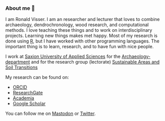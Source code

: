 ### About me 👋

I am Ronald Visser. I am an researcher and lecturer that loves to combine archaeology, dendrochronology, wood research, and computational methods. I love teaching these things and to work on interdisciplinary projects. Learning new things makes met happy. Most of my research is done using [R](https://www.r-project.org/), but I have worked with other programming languages. The important thing is to learn, research, and to have fun with nice people.

I work at [Saxion University of Applied Sciences](https://www.saxion.nl/) for the [Archaeology-department](https://www.saxion.nl/opleidingen/voltijd/bachelor/archeologie) and for the research group (lectorate) [Sustainable Areas and Soil Transitions](https://www.saxion.nl/onderzoek/areas-and-living/sustainable-areas-and-soil-transitions)

My research can be found on:
- [ORCID](https://orcid.org/0000-0001-6966-1729)
- [ResearchGate](https://www.researchgate.net/profile/Ronald-Visser-5)
- [Academia](https://saxion.academia.edu/RonaldVisser)
- [Google Scholar](https://scholar.google.com/citations?user=c-ScfE8AAAAJ)

You can follow me on <a rel="me" href="https://akademienl.social/@RonaldVisser">Mastodon</a> or  [Twitter](https://twitter.com/RonaldMVisser).
